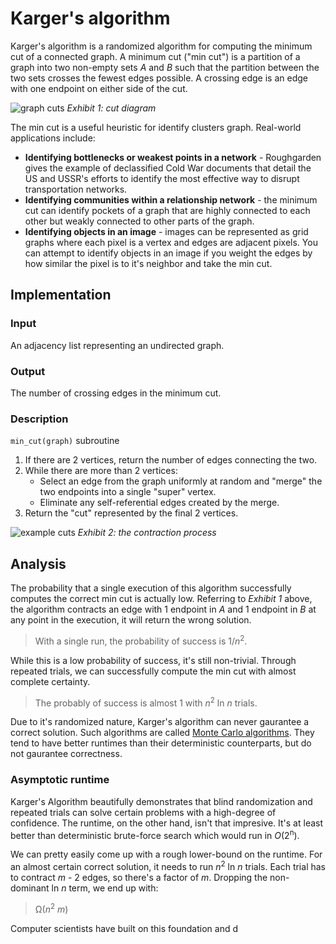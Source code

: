# Karger's algorithm

Karger's algorithm is a randomized algorithm for computing the minimum cut of a
connected graph. A minimum cut ("min cut") is a partition of a graph into two
non-empty sets *A* and *B* such that the partition between the two sets crosses
the fewest edges possible. A crossing edge is an edge with one endpoint
on either side of the cut.

![graph cuts](https://www.dropbox.com/s/536o3vmkhup6ia2/graphs.jpg?raw=1)
*Exhibit 1: cut diagram*

The min cut is a useful heuristic for identify clusters graph. Real-world
applications include:
- **Identifying bottlenecks or weakest points in a network** - Roughgarden gives the
  example of declassified Cold War documents that detail the US and USSR's
  efforts to identify the most effective way to disrupt transportation networks.
- **Identifying communities within a relationship network** - the minimum cut can
  identify pockets of a graph that are highly connected to each other but weakly
  connected to other parts of the graph.
- **Identifying objects in an image** - images can be represented as grid graphs
  where each pixel is a vertex and edges are adjacent pixels. You can attempt to
  identify objects in an image if you weight the edges by how similar the pixel
  is to it's neighbor and take the min cut.

## Implementation

### Input

An adjacency list representing an undirected graph.

### Output

The number of crossing edges in the minimum cut.

### Description
`min_cut(graph)` subroutine
1. If there are 2 vertices, return the number of edges connecting the two.
2. While there are more than 2 vertices:
    - Select an edge from the graph uniformly at random and
      "merge" the two endpoints into a single "super" vertex.
    - Eliminate any self-referential edges created by the merge.
3. Return the "cut" represented by the final 2 vertices.

![example cuts](https://www.dropbox.com/s/hp74sdzuvuf1c9g/min-cut.png?raw=1)
*Exhibit 2: the contraction process*

## Analysis

The probability that a single execution of this algorithm successfully computes
the correct min cut is actually low. Referring to *Exhibit 1* above, the
algorithm contracts an edge with 1 endpoint in *A* and 1 endpoint in *B* at any
point in the execution, it will return the wrong solution.

> With a single run, the probability of success is 1/*n*<sup>2</sup>.

While this is a low probability of success, it's still non-trivial. Through
repeated trials, we can successfully compute the min cut with almost complete
certainty. 

> The probably of success is almost 1 with *n*<sup>2</sup> ln *n* trials.

Due to it's randomized nature, Karger's algorithm can never gaurantee a correct solution. Such algorithms are
called [Monte Carlo
algorithms](https://en.wikipedia.org/wiki/Monte_Carlo_algorithm#:~:text=In%20computing%2C%20a%20Monte%20Carlo,for%20minimum%20Feedback%20arc%20set.).
They tend to have better runtimes than their deterministic counterparts, but do
not gaurantee correctness.

### Asymptotic runtime

Karger's Algorithm beautifully demonstrates that blind randomization and
repeated trials can solve certain problems with a high-degree of confidence. The
runtime, on the other hand, isn't that impresive. It's at least better than
deterministic brute-force search which would run in *O*(2<sup>n</sup>).

We can pretty easily come up with a rough lower-bound on the runtime. For an almost certain correct solution, it needs to run *n*<sup>2</sup> ln *n* trials. Each trial has to contract *m* - 2 edges, so there's a factor of *m*. Dropping the non-dominant ln *n* term, we end up with:

> Ω(*n*<sup>2</sup> *m*)

Computer scientists have built on this foundation and d
